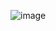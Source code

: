 ![image](https://github.com/Emzime/Chia_Log_Monitor/assets/3422040/22210a4c-45ef-4775-bdb4-11668ca73a06)


